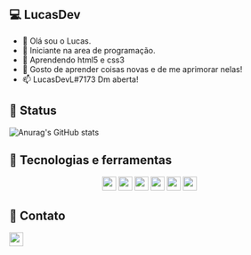 ## 💻 LucasDev
- 👋 Olá sou o Lucas.
- 👀 Iniciante na area de programação. 
- 🌱 Aprendendo html5 e css3
- 💞️ Gosto de aprender coisas novas e de me aprimorar nelas!
- 📫 LucasDevL#7173 Dm aberta!

## 📔 Status
![Anurag's GitHub stats](https://github-readme-stats.vercel.app/api?username=Lucas-Henr&theme=dark&show_icons=true)

## 🧪 Tecnologias e ferramentas

<p align="center">
<img src="https://img.shields.io/badge/javascript-%23F7DF1E.svg?&style=for-the-badge&logo=javascript&logoColor=black" height="25"/>
<img src="https://img.shields.io/badge/Html-ffa500.svg?style=for-the-badge&logo=html5&logoColor=white" height="25" />
<img src="https://img.shields.io/badge/Css-7273ff.svg?style=for-the-badge&logo=css3&logoColor=white" height="25" />
<img src="https://img.shields.io/badge/node.js%20-%2343853D.svg?&style=for-the-badge&logo=node.js&logoColor=white" height="25"/>
<img src="https://img.shields.io/badge/-GitHub-181717?style=flat-square&logo=github" height="25"/>
 <img src="https://img.shields.io/badge/typescript-blue.svg?&style=for-the-badge&logo=typescript&logoColor=white" height="25"/>
</p> 

## 📡 Contato 
<p align"center">
<img href="" src="https://img.shields.io/badge/javascript-%23F7DF1E.svg?&style=for-the-badge&logo=javascript&logoColor=black" height="25"/>
</p>

<!---
lucas-henr/lucas-henr is a ✨ special ✨ repository because its `README.md` (this file) appears on your GitHub profile.
You can click the Preview link to take a look at your changes.
--->
